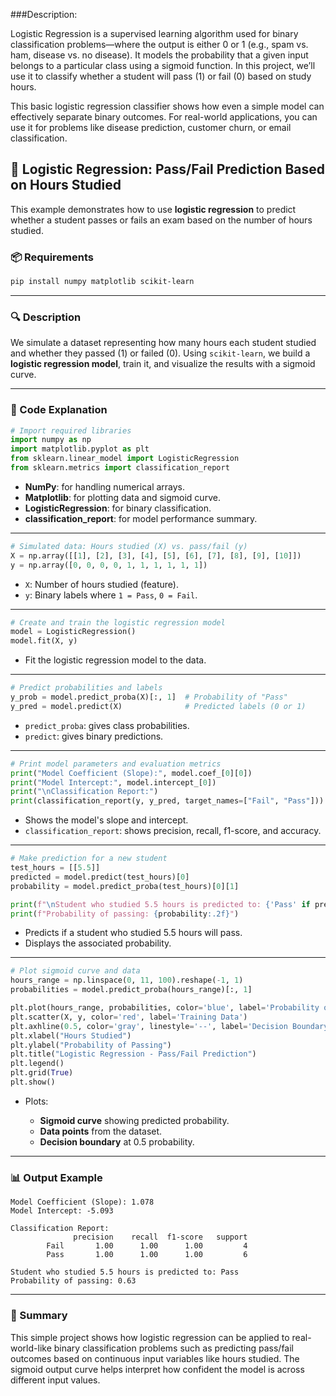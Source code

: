 ###Description:

Logistic Regression is a supervised learning algorithm used for binary classification problems—where the output is either 0 or 1 (e.g., spam vs. ham, disease vs. no disease). It models the probability that a given input belongs to a particular class using a sigmoid function. In this project, we’ll use it to classify whether a student will pass (1) or fail (0) based on study hours.

This basic logistic regression classifier shows how even a simple model can effectively separate binary outcomes. For real-world applications, you can use it for problems like disease prediction, customer churn, or email classification.

## 📘 Logistic Regression: Pass/Fail Prediction Based on Hours Studied

This example demonstrates how to use **logistic regression** to predict whether a student passes or fails an exam based on the number of hours studied.

### 📦 Requirements

```bash
pip install numpy matplotlib scikit-learn
```

---

### 🔍 Description

We simulate a dataset representing how many hours each student studied and whether they passed (1) or failed (0). Using `scikit-learn`, we build a **logistic regression model**, train it, and visualize the results with a sigmoid curve.

---

### 🧐 Code Explanation

```python
# Import required libraries
import numpy as np
import matplotlib.pyplot as plt
from sklearn.linear_model import LogisticRegression
from sklearn.metrics import classification_report
```

* **NumPy**: for handling numerical arrays.
* **Matplotlib**: for plotting data and sigmoid curve.
* **LogisticRegression**: for binary classification.
* **classification\_report**: for model performance summary.

---

```python
# Simulated data: Hours studied (X) vs. pass/fail (y)
X = np.array([[1], [2], [3], [4], [5], [6], [7], [8], [9], [10]])
y = np.array([0, 0, 0, 0, 1, 1, 1, 1, 1, 1])
```

* `X`: Number of hours studied (feature).
* `y`: Binary labels where `1 = Pass`, `0 = Fail`.

---

```python
# Create and train the logistic regression model
model = LogisticRegression()
model.fit(X, y)
```

* Fit the logistic regression model to the data.

---

```python
# Predict probabilities and labels
y_prob = model.predict_proba(X)[:, 1]  # Probability of "Pass"
y_pred = model.predict(X)              # Predicted labels (0 or 1)
```

* `predict_proba`: gives class probabilities.
* `predict`: gives binary predictions.

---

```python
# Print model parameters and evaluation metrics
print("Model Coefficient (Slope):", model.coef_[0][0])
print("Model Intercept:", model.intercept_[0])
print("\nClassification Report:")
print(classification_report(y, y_pred, target_names=["Fail", "Pass"]))
```

* Shows the model's slope and intercept.
* `classification_report`: shows precision, recall, f1-score, and accuracy.

---

```python
# Make prediction for a new student
test_hours = [[5.5]]
predicted = model.predict(test_hours)[0]
probability = model.predict_proba(test_hours)[0][1]

print(f"\nStudent who studied 5.5 hours is predicted to: {'Pass' if predicted else 'Fail'}")
print(f"Probability of passing: {probability:.2f}")
```

* Predicts if a student who studied 5.5 hours will pass.
* Displays the associated probability.

---

```python
# Plot sigmoid curve and data
hours_range = np.linspace(0, 11, 100).reshape(-1, 1)
probabilities = model.predict_proba(hours_range)[:, 1]

plt.plot(hours_range, probabilities, color='blue', label='Probability of Passing')
plt.scatter(X, y, color='red', label='Training Data')
plt.axhline(0.5, color='gray', linestyle='--', label='Decision Boundary (0.5)')
plt.xlabel("Hours Studied")
plt.ylabel("Probability of Passing")
plt.title("Logistic Regression - Pass/Fail Prediction")
plt.legend()
plt.grid(True)
plt.show()
```

* Plots:

  * **Sigmoid curve** showing predicted probability.
  * **Data points** from the dataset.
  * **Decision boundary** at 0.5 probability.

---

### 📊 Output Example

```
Model Coefficient (Slope): 1.078
Model Intercept: -5.093

Classification Report:
              precision    recall  f1-score   support
        Fail       1.00      1.00      1.00         4
        Pass       1.00      1.00      1.00         6

Student who studied 5.5 hours is predicted to: Pass
Probability of passing: 0.63
```

---

### 🎯 Summary

This simple project shows how logistic regression can be applied to real-world-like binary classification problems such as predicting pass/fail outcomes based on continuous input variables like hours studied. The sigmoid output curve helps interpret how confident the model is across different input values.
